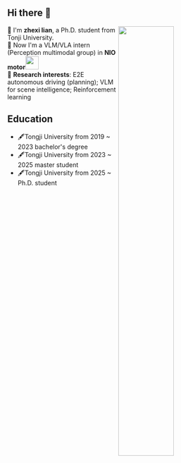 ## Hi there 👋

<!--
**zhexilian/zhexilian** is a ✨ _special_ ✨ repository because its `README.md` (this file) appears on your GitHub profile.

Here are some ideas to get you started:

- 🔭 I’m currently working on ...
- 🌱 I’m currently learning ...
- 👯 I’m looking to collaborate on ...
- 🤔 I’m looking for help with ...
- 💬 Ask me about ...
- 📫 How to reach me: ...
- 😄 Pronouns: ...
- ⚡ Fun fact: ...
-->
<picture>
    <source media="(prefers-color-scheme: dark)" srcset="https://github-readme-stats-ouuan.vercel.app/api?username=zhexilian&theme=dark&show_icons=true">
    <img align="right" width="50%" src="https://github-readme-stats-ouuan.vercel.app/api?username=zhexilian&show_icons=true">
</picture>  

🤔 I'm **zhexi lian**, a Ph.D. student from Tonji University.  
🤔 Now I'm a VLM/VLA intern (Perception multimodal group) in **NIO motor**<img src="https://private-user-images.githubusercontent.com/148358711/480039511-247be263-7984-4782-99b7-28355271d5bb.png?jwt=eyJ0eXAiOiJKV1QiLCJhbGciOiJIUzI1NiJ9.eyJpc3MiOiJnaXRodWIuY29tIiwiYXVkIjoicmF3LmdpdGh1YnVzZXJjb250ZW50LmNvbSIsImtleSI6ImtleTUiLCJleHAiOjE3NTU2OTcxOTYsIm5iZiI6MTc1NTY5Njg5NiwicGF0aCI6Ii8xNDgzNTg3MTEvNDgwMDM5NTExLTI0N2JlMjYzLTc5ODQtNDc4Mi05OWI3LTI4MzU1MjcxZDViYi5wbmc_WC1BbXotQWxnb3JpdGhtPUFXUzQtSE1BQy1TSEEyNTYmWC1BbXotQ3JlZGVudGlhbD1BS0lBVkNPRFlMU0E1M1BRSzRaQSUyRjIwMjUwODIwJTJGdXMtZWFzdC0xJTJGczMlMkZhd3M0X3JlcXVlc3QmWC1BbXotRGF0ZT0yMDI1MDgyMFQxMzM0NTZaJlgtQW16LUV4cGlyZXM9MzAwJlgtQW16LVNpZ25hdHVyZT1lZjhlMjNhNjcyNTI5NGQ3ZWI3MmU5YWQyYTYxNzk2YjJlYTE4MjQzZjM0MDMwNTNmNGIxMjQyOTJmMzFlYTczJlgtQW16LVNpZ25lZEhlYWRlcnM9aG9zdCJ9.Ym95ewj1FqXycgMawVt8h_2V1HC3ik235K-ImS-Wj68" width="30">  
🤔 **Research interests**: E2E autonomous driving (planning); VLM for scene intelligence; Reinforcement learning

## Education  
- 🖋️Tongji University from 2019 ~ 2023 bachelor's degree
- 🖋️Tongji University from 2023 ~ 2025 master student
- 🖋️Tongji University from 2025 ~  Ph.D. student
